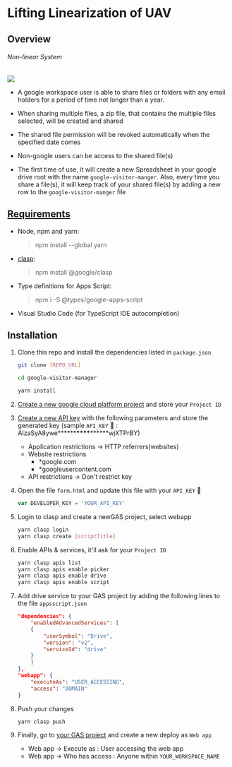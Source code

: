 # Lifting Linearization of UAV

## Overview

###### Non-linear System

<img src="https://latex.codecogs.com/gif.latex?\begin{equation}
  \left[\begin{array}{l}
      \dot{\varepsilon} \\
      \dot{\eta}
    \end{array}\right]=\frac{1}{2}\left[\begin{array}{c}
      (\eta I-\varepsilon \times) \\
      -\varepsilon^{T}
    \end{array}\right] \omega=: \frac{1}{2} J_{E} \omega
\end{equation}
" /> 


-   A google workspace user is able to share files or folders with any email holders for a period of time not longer than a year.

-   When sharing multiple files, a zip file, that contains the multiple files selected, will be created and shared

-   The shared file permission will be revoked automatically when the specified date comes

-   Non-google users can be access to the shared file(s)

-   The first time of use, it will create a new Spreadsheet in your google drive root with the name `google-visitor-manger`. Also, every time you share a file(s), it will keep track of your shared file(s) by adding a new row to the `google-visitor-manger` file

## [Requirements](https://developers.google.com/apps-script/guides/typescript)

-   Node, npm and yarn:
    > npm install --global yarn
-   [clasp](https://developers.google.com/apps-script/guides/clasp):
    > npm install @google/clasp
-   Type definitions for Apps Script:
    > npm i -S @types/google-apps-script
-   Visual Studio Code (for TypeScript IDE autocompletion)

## Installation

1. Clone this repo and install the dependencies listed in `package.json`

    ```sh
    git clone [REPO_URL]

    cd google-visitor-manager

    yarn install
    ```

2. [Create a new google cloud platform project](https://cloud.google.com/resource-manager/docs/creating-managing-projects) and store your `Project ID`

3. [Create a new API key](https://cloud.google.com/docs/authentication/api-keys) with the following parameters and store the generated key (sample `API_KEY` 🔑 : AIzaSyA8ywe**\*\*\*\***\*\*\*\***\*\*\*\***wjXTPrBY)

    - Application restrictions -> HTTP referrers(websites)
    - Website restrictions
        - \*google.com
        - \*googleusercontent.com
    - API restrictions -> Don't restrict key

4. Open the file `form.html` and update this file with your `API_KEY` 🔑
    ```js
    var DEVELOPER_KEY = 'YOUR_API_KEY'
    ```
5. Login to clasp and create a newGAS project, select webapp
    ```sh
    yarn clasp login
    yarn clasp create [scriptTitle]
    ```
6. Enable APIs & services, it'll ask for your `Project ID`
    ```sh
    yarn clasp apis list
    yarn clasp apis enable picker
    yarn clasp apis enable drive
    yarn clasp apis enable script
    ```
7. Add drive service to your GAS project by adding the following lines to the file `appsscript.json`

    ```json
    "dependencies": {
        "enabledAdvancedServices": [
        {
            "userSymbol": "Drive",
            "version": "v2",
            "serviceId": "drive"
        }
        ]
    },
    "webapp": {
        "executeAs": "USER_ACCESSING",
        "access": "DOMAIN"
    }
    ```

8. Push your changes
    ```sh
    yarn clasp push
    ```
9. Finally, go to [your GAS project](https://script.google.com/home) and create a new deploy as `Web app`
    - Web app -> Execute as : User accessing the web app
    - Web app -> Who has access : Anyone within `YOUR_WORKSPACE_NAME`
